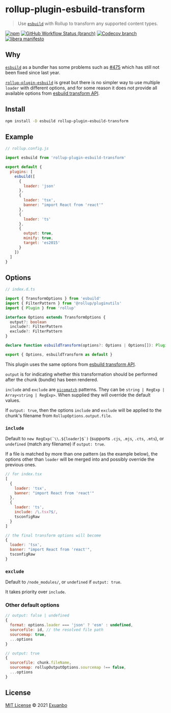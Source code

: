 # rollup-plugin-esbuild-transform

> Use [`esbuild`](https://esbuild.github.io/api/#transform-api) with Rollup to transform any supported content types.

[![npm](https://img.shields.io/npm/v/rollup-plugin-esbuild-transform.svg)](https://www.npmjs.com/package/rollup-plugin-esbuild-transform)
[![GitHub Workflow Status (branch)](https://img.shields.io/github/workflow/status/exuanbo/rollup-plugin-esbuild-transform/Node.js%20CI/main.svg)](https://github.com/exuanbo/rollup-plugin-esbuild-transform/actions?query=workflow)
[![Codecov branch](https://img.shields.io/codecov/c/gh/exuanbo/rollup-plugin-esbuild-transform/main.svg?token=hyLDj7tMfT)](https://app.codecov.io/gh/exuanbo/rollup-plugin-esbuild-transform/)
[![libera manifesto](https://img.shields.io/badge/libera-manifesto-lightgrey.svg)](https://liberamanifesto.com)

## Why

[`esbuild`](https://esbuild.github.io/api/#build-api) as a bundler has some problems such as [#475](https://github.com/evanw/esbuild/issues/475) which has still not been fixed since last year.

[`rollup-plugin-esbuild`](https://github.com/egoist/rollup-plugin-esbuild) is great but there is no simpler way to use multiple `loader` with different options, and for some reason it does not provide all available options from [esbuild transform API](https://esbuild.github.io/api/#transform-api).

## Install

```sh
npm install -D esbuild rollup-plugin-esbuild-transform
```

## Example

```js
// rollup.config.js

import esbuild from 'rollup-plugin-esbuild-transform'

export default {
  plugins: [
    esbuild([
      {
        loader: 'json'
      },
      {
        loader: 'tsx',
        banner: "import React from 'react'"
      },
      {
        loader: 'ts'
      },
      {
        output: true,
        minify: true,
        target: 'es2015'
      }
    ])
  ]
}
```

## Options

```ts
// index.d.ts

import { TransformOptions } from 'esbuild'
import { FilterPattern } from '@rollup/pluginutils'
import { Plugin } from 'rollup'

interface Options extends TransformOptions {
  output?: boolean
  include?: FilterPattern
  exclude?: FilterPattern
}

declare function esbuildTransform(options?: Options | Options[]): Plugin

export { Options, esbuildTransform as default }
```

This plugin uses the same options from [esbuild transform API](https://esbuild.github.io/api/#transform-api).

`output` is for indicating whether this transformation should be performed after the chunk (bundle) has been rendered.

`include` and `exclude` are [`picomatch`](https://github.com/micromatch/picomatch#globbing-features) patterns. They can be `string | RegExp | Array<string | RegExp>`. When supplied they will override the default values.

If `output: true`, then the options `include` and `exclude` will be applied to the chunk's filename from `RollupOptions.output.file`.

### `include`

Default to <code>new RegExp(\`\\\\.\${loader}\$\`)</code> (supports `.cjs`, `.mjs`, `.cts`, `.mts`), or `undefined` (match any filename) if `output: true`.

If a file is matched by more than one pattern (as the example below), the options other than `loader` will be merged into and possibly override the previous ones.

```js
// for index.tsx
[
  {
    loader: 'tsx',
    banner: "import React from 'react'"
  },
  {
    loader: 'ts',
    include: /\.tsx?$/,
    tsconfigRaw
  }
]

// the final transform options will become
{
  loader: 'tsx',
  banner: "import React from 'react'",
  tsconfigRaw
}
```

### `exclude`

Default to `/node_modules/`, or `undefined` if `output: true`.

It takes priority over `include`.

### Other default options

```js
// output: false | undefined
{
  format: options.loader === 'json' ? 'esm' : undefined,
  sourcefile: id, // the resolved file path
  sourcemap: true,
  ...options
}

// output: true
{
  sourcefile: chunk.fileName,
  sourcemap: rollupOutputOptions.sourcemap !== false,
  ...options
}
```

## License

[MIT License](https://github.com/exuanbo/rollup-plugin-esbuild-transform/blob/main/LICENSE) © 2021 [Exuanbo](https://github.com/exuanbo)
